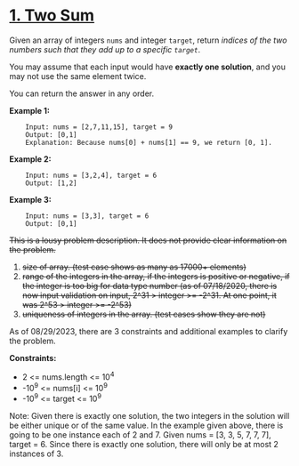 # [1. Two Sum](https://leetcode.com/problems/two-sum/)

Given an array of integers `nums` and integer `target`, return _indices of the two numbers such that they add up to a specific `target`_.

You may assume that each input would have **exactly one solution**, and you may not use the same element twice.

You can return the answer in any order.

**Example 1:**
```
    Input: nums = [2,7,11,15], target = 9
    Output: [0,1]
    Explanation: Because nums[0] + nums[1] == 9, we return [0, 1].
```

**Example 2:**
```
    Input: nums = [3,2,4], target = 6
    Output: [1,2]
```

**Example 3:**
```
    Input: nums = [3,3], target = 6
    Output: [0,1]
```

~~This is a lousy problem description. It does not provide clear information on the problem.~~
1. ~~size of array. (test case shows as many as 17000+ elements)~~
2. ~~range of the integers in the array, if the integers is positive or negative, if the integer is too big for data type number (as of 07/18/2020, there is now input validation on input, 2^31 > integer >= -2^31. At one point, it was 2^53 > integer >= -2^53)~~
3. ~~uniqueness of integers in the array. (test cases show they are not)~~

As of 08/29/2023, there are 3 constraints and additional examples to clarify the problem.

**Constraints:**
* 2 <= nums.length <= 10<sup>4</sup>
* -10<sup>9</sup> <= nums[i] <= 10<sup>9</sup>
* -10<sup>9</sup> <= target <= 10<sup>9</sup>


Note:
Given there is exactly one solution, the two integers in the solution will be either unique or of the same value. In the example given above, there is going to be one instance each of 2 and 7. Given nums = [3, 3, 5, 7, 7, 7], target = 6. Since there is exactly one solution, there will only be at most 2 instances of 3.